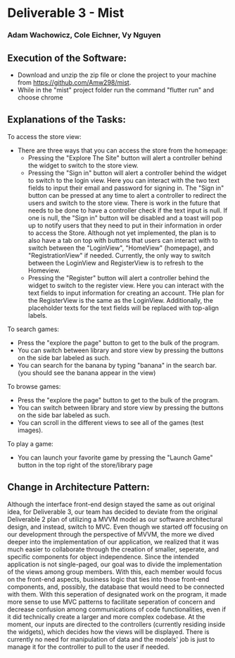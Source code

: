 # Deliverable 3 - Mist
### Adam Wachowicz, Cole Eichner, Vy Nguyen

## Execution of the Software:
* Download and unzip the zip file or clone the project to your machine from https://github.com/Amw298/mist.
* While in the "mist" project folder run the command "flutter run" and choose chrome


## Explanations of the Tasks:
To access the store view:
* There are three ways that you can access the store from the homepage:
    * Pressing the "Explore The Site" button will alert a controller behind the widget to switch to the store view.
    * Pressing the "Sign in" button will alert a controller behind the widget to switch to the login view. Here you can interact with the two text fields to input their email and password for signing in. The "Sign in" button can be pressed at any time to alert a controller to redirect the users and switch to the store view. There is work in the future that needs to be done to have a controller check if the text input is null. If one is null, the "Sign in" button will be disabled and a toast will pop up to notify users that they need to put in their information in order to access the Store. Although not yet implemented, the plan is to also have a tab on top with buttons that users can interact with to switch between the "LoginView", "HomeView" (homepage), and "RegistrationView" if needed. Currently, the only way to switch between the LoginView and RegisterView is to refresh to the Homeview.
    * Pressing the "Register" button will alert a controller behind the widget to switch to the register view. Here you can interact with the text fields to input information for creating an account. THe plan for the RegisterView is the same as the LoginView. Additionally, the placeholder texts for the text fields will be replaced with top-align labels.

To search games:
* Press the "explore the page" button to get to the bulk of the program.
* You can switch between library and store view by pressing the buttons on the side bar labeled as such.
* You can search for the banana by typing "banana" in the search bar. (you should see the banana appear in the view)

To browse games:
* Press the "explore the page" button to get to the bulk of the program.
* You can switch between library and store view by pressing the buttons on the side bar labeled as such.
* You can scroll in the different views to see all of the games (test images).

To play a game:
* You can launch your favorite game by pressing the "Launch Game" button in the top right of the store/library page


## Change in Architecture Pattern:
Although the interface front-end design stayed the same as out original idea, for Deliverable 3, our team has decided to deviate from the original Deliverable 2 plan of utilizing a MVVM model as our software architectural design, and instead, switch to MVC. Even though we started off focusing on our development through the perspective of MVVM, the more we dived deeper into the implementation of our application, we realized that it was much easier to collaborate through the creation of smaller, seperate, and specific components for object independence. Since the intended application is not single-paged, our goal was to divide the implementation of the views among group members. With this, each member would focus on the front-end aspects, business logic that ties into those front-end components, and, possibly, the database that would need to be connected with them. With this seperation of designated work on the program, it made more sense to use MVC patterns to facilitate seperation of concern and decrease confusion among communications of code functionalities, even if it did technically create a larger and more complex codebase. At the moment, our inputs are directed to the controllers (currently residing inside the widgets), which decides how the views will be displayed. There is currently no need for manipulation of data and the models' job is just to manage it for the controller to pull to the user if needed.

